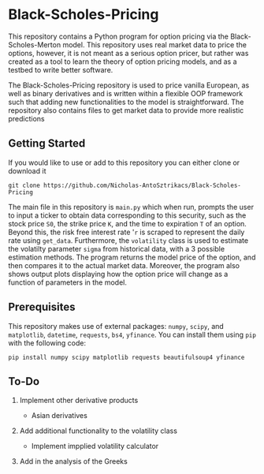 # Black-Scholes-Pricing
This repository contains a Python program for option pricing via the Black-Scholes-Merton model. This repository uses real market data to price the options, however, it is not meant as a serious option pricer, but rather was created as a tool to learn the theory of option pricing models, and as a testbed to write better software. 

The Black-Scholes-Pricing repository is used to price vanilla European, as well as binary derivatives and is written within a flexible OOP framework such that adding new functionalities to the model is straightforward. The repository also contains files to get market data to provide more realistic predictions

## Getting Started 
If you would like to use or add to this repository you can either clone or download it

```
git clone https://github.com/Nicholas-AntoSztrikacs/Black-Scholes-Pricing
```

The main file in this repository is `main.py` which when run, prompts the user to input a ticker to obtain data corresponding to this security, such as the stock price `S0`, the strike price `K`, and the time to expiration `T` of an option. Beyond this, the risk free interest rate '`r` is scraped to represent the daily rate using `get_data`. Furthermore, the `volatility` class is used to estimate the volatilty parameter `sigma` from historical data, with a 3 possible estimation methods. The program returns the model price of the option, and then compares it to the actual market data. Moreover, the program also shows output plots displaying how the option price will change as a function of parameters in the model.   

## Prerequisites
This repository makes use of external packages: `numpy`, `scipy`, and `matplotlib`, `datetime`, `requests`, `bs4`, `yfinance`. You can install them using `pip` with the following code:
```
pip install numpy scipy matplotlib requests beautifulsoup4 yfinance
```

## To-Do
1) Implement other derivative products
    * Asian derivatives 

2) Add additional functionality to the volatility class
    * Implement impplied volatility calculator

3) Add in the analysis of the Greeks
